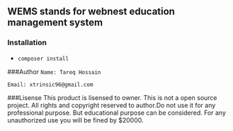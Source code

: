 ## WEMS stands for webnest education management system
### Installation
+ ``composer install``

###Author
 ``Name: Tareq Hossain``
 
``Email: xtrinsic96@gmail.com``

###Lisense
This product is lisensed to owner. This is not a
open source project. All rights and copyright reserved to
author.Do not use it for any professional purpose. But educational
purpose can be considered. For any unauthorized use you will 
be fined by $20000.

